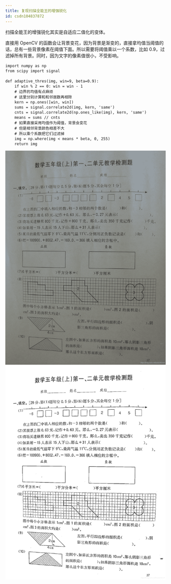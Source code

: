 ```yaml
---
title: 复现扫描全能王的增强锐化
id: csdn104837872
---
```


扫描全能王的增强锐化其实是自适应二值化的变体。

直接用 OpenCV 的函数会让背景变花，因为背景是渐变的，直接拿均值当阈值的话，总有一些背景像素在阈值下面。所以需要将阈值乘以一个系数，比如 0.9，过滤掉所有背景。同时，因为文字的像素值很小，不受影响。

```
import numpy as np
from scipy import signal

def adaptive_thres(img, win=9, beta=0.9):
    if win % 2 == 0: win = win - 1
    # 边界的均值有点麻烦
    # 这里分别计算和和邻居数再相除
    kern = np.ones([win, win])
    sums = signal.correlate2d(img, kern, 'same')
    cnts = signal.correlate2d(np.ones_like(img), kern, 'same')
    means = sums // cnts
    # 如果直接采用均值作为阈值，背景会变花
    # 但是相邻背景颜色相差不大
    # 所以乘个系数把它们过滤掉
    img = np.where(img < means * beta, 0, 255)
    return img 
```

![](../img/16080324851d5652a73abce275b44c3a.png)
![在这里插入图片描述](../img/9d44e62ed8d7252ca19702cb628b2c85.png)
